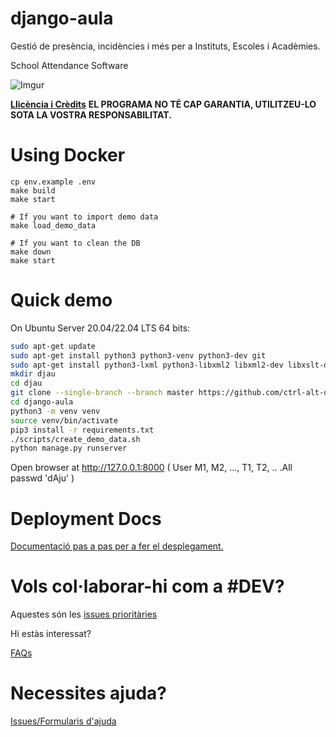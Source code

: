 django-aula
===========

Gestió de presència, incidències i més per a Instituts, Escoles i Acadèmies.

School Attendance Software

![Imgur](http://i.imgur.com/YlCRTap.png)

**[Llicència i Crèdits](LICENSE)** **EL PROGRAMA NO TÉ CAP GARANTIA, UTILITZEU-LO SOTA LA VOSTRA RESPONSABILITAT.**

Using Docker
============

```
cp env.example .env
make build
make start

# If you want to import demo data
make load_demo_data

# If you want to clean the DB
make down
make start
```

Quick demo
=========

On Ubuntu Server 20.04/22.04 LTS 64 bits:

```bash
sudo apt-get update
sudo apt-get install python3 python3-venv python3-dev git
sudo apt-get install python3-lxml python3-libxml2 libxml2-dev libxslt-dev lib32z1-dev
mkdir djau
cd djau
git clone --single-branch --branch master https://github.com/ctrl-alt-d/django-aula.git django-aula
cd django-aula
python3 -m venv venv
source venv/bin/activate
pip3 install -r requirements.txt
./scripts/create_demo_data.sh
python manage.py runserver

```

Open browser at http://127.0.0.1:8000 ( User M1, M2, ..., T1, T2, .. .All passwd 'dAju' )

Deployment Docs
=============

[Documentació pas a pas per a fer el desplegament.](docs/Wiki/README.md)

Vols col·laborar-hi com a #DEV?
=============

Aquestes són les [issues prioritàries](https://github.com/ctrl-alt-d/django-aula/issues?q=is%3Aissue%20state%3Aopen%20label%3APrioritari)

Hi estàs interessat?

[FAQs](https://github.com/ctrl-alt-d/django-aula/issues?utf8=%E2%9C%93&q=is%3Aissue+label%3AFAQ+)

Necessites ajuda?
============

[Issues/Formularis d'ajuda](https://github.com/ctrl-alt-d/django-aula/issues/new/choose)
